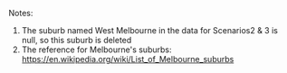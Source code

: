 Notes:
1. The suburb named West Melbourne in the data for Scenarios2 & 3 is null, so this suburb is deleted
2. The reference for Melbourne's suburbs: https://en.wikipedia.org/wiki/List_of_Melbourne_suburbs
